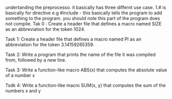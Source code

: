 undertanding the preprocesso. it basically has three differnt use case. 1.# is basically for directive e.g #include - this basically tells the program to add something to the program. you should note this  part of the program does not compile.
Tak 0 : Create a header file that defines a macro named SIZE as an abbreviation for the token 1024.

Task 1: Create a header file that defines a macro named PI as an abbreviation for the token 3.14159265359.

Task 2: Write a program that prints the name of the file it was compiled from, followed by a new line.

Task 3: Write a function-like macro ABS(x) that computes the absolute value of a number x

Tsdk 4: Write a function-like macro SUM(x, y) that computes the sum of the numbers x and y

